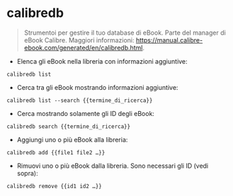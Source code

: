 # calibredb

> Strumentoi per gestire il tuo database di eBook.
> Parte del manager di eBook Calibre.
> Maggiori informazioni: <https://manual.calibre-ebook.com/generated/en/calibredb.html>.

- Elenca gli eBook nella libreria con informazioni aggiuntive:

`calibredb list`

- Cerca tra gli eBook mostrando informazioni aggiuntive:

`calibredb list --search {{termine_di_ricerca}}`

- Cerca mostrando solamente gli ID degli eBook:

`calibredb search {{termine_di_ricerca}}`

- Aggiungi uno o più eBook alla libreria:

`calibredb add {{file1 file2 …}}`

- Rimuovi uno o più eBook dalla libreria. Sono necessari gli ID (vedi sopra):

`calibredb remove {{id1 id2 …}}`
